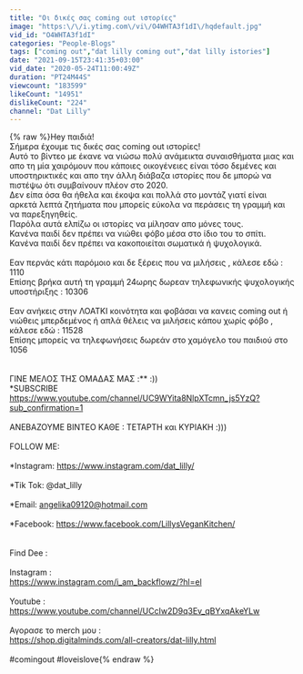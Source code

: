 ```yaml
---
title: "Οι δικές σας coming out ιστορίες"
image: "https:\/\/i.ytimg.com\/vi\/O4WHTA3f1dI\/hqdefault.jpg"
vid_id: "O4WHTA3f1dI"
categories: "People-Blogs"
tags: ["coming out","dat lilly coming out","dat lilly istories"]
date: "2021-09-15T23:41:35+03:00"
vid_date: "2020-05-24T11:00:49Z"
duration: "PT24M44S"
viewcount: "183599"
likeCount: "14951"
dislikeCount: "224"
channel: "Dat Lilly"
---
```

{% raw %}Hey παιδιά!<br />Σήμερα έχουμε τις δικές σας coming out ιστορίες!<br />Αυτό το βίντεο με έκανε να νιώσω πολύ ανάμεικτα συναισθήματα μιας και απο τη μία χαιρόμουν που κάποιες οικογένειες είναι τόσο δεμένες και υποστηρικτικές και απο την άλλη διάβαζα ιστορίες που δε μπορώ να πιστέψω ότι συμβαίνουν πλέον στο 2020.<br />Δεν είπα όσα θα ήθελα και έκοψα και πολλά στο μοντάζ γιατί είναι αρκετά λεπτά ζητήματα που μπορείς εύκολα να περάσεις τη γραμμή και να παρεξηγηθείς.<br />Παρόλα αυτά ελπίζω οι ιστορίες να μίλησαν απο μόνες τους.<br />Κανένα παιδί δεν πρέπει να νιώθει φόβο μέσα στο ίδιο του το σπίτι.<br />Κανένα παιδί δεν πρέπει να κακοποιείται σωματικά ή ψυχολογικά.<br /><br />Εαν περνάς κάτι παρόμοιο και δε ξέρεις που να μιλήσεις , κάλεσε εδώ :   1110<br />Επίσης βρήκα αυτή τη γραμμή 24ωρης δωρεαν τηλεφωνικής ψυχολογικής  υποστήριξης : 10306<br /><br />Εαν ανήκεις στην ΛΟΑΤΚΙ κοινότητα και φοβάσαι να κανεις coming out ή νιώθεις μπερδεμένος ή απλά θέλεις να μιλήσεις κάπου χωρίς φόβο , κάλεσε εδώ : 11528 <br />Επίσης μπορείς να τηλεφωνήσεις δωρεάν στο χαμόγελο του παιδιού στο 1056<br /><br /><br />ΓΙΝΕ ΜΕΛΟΣ ΤΗΣ ΟΜΑΔΑΣ ΜΑΣ  :** :))<br />*SUBSCRIBE<br /><a rel="nofollow" target="blank" href="https://www.youtube.com/channel/UC9WYita8NlpXTcmn_js5YzQ?sub_confirmation=1">https://www.youtube.com/channel/UC9WYita8NlpXTcmn_js5YzQ?sub_confirmation=1</a><br /><br />ΑΝΕΒΑΖΟΥΜΕ ΒΙΝΤΕΟ ΚΑΘΕ : ΤΕΤΑΡΤΗ και  ΚΥΡΙΑΚΗ  :)))<br /><br />FOLLOW ME: <br /><br />*Instagram: <a rel="nofollow" target="blank" href="https://www.instagram.com/dat_lilly/">https://www.instagram.com/dat_lilly/</a><br /><br />*Tik Tok: @dat_lilly<br /><br />*Email: angelika09120@hotmail.com<br /><br />*Facebook: <a rel="nofollow" target="blank" href="https://www.facebook.com/LillysVeganKitchen/">https://www.facebook.com/LillysVeganKitchen/</a><br /><br /><br />Find Dee : <br /><br />Instagram : <br /><a rel="nofollow" target="blank" href="https://www.instagram.com/i_am_backflowz/?hl=el">https://www.instagram.com/i_am_backflowz/?hl=el</a><br /><br />Youtube :  <br /><a rel="nofollow" target="blank" href="https://www.youtube.com/channel/UCcIw2D9q3Ev_qBYxqAkeYLw">https://www.youtube.com/channel/UCcIw2D9q3Ev_qBYxqAkeYLw</a><br /><br />Αγορασε το merch μου : <br /> <a rel="nofollow" target="blank" href="https://shop.digitalminds.com/all-creators/dat-lilly.html">https://shop.digitalminds.com/all-creators/dat-lilly.html</a><br /><br />#comingout #loveislove{% endraw %}
